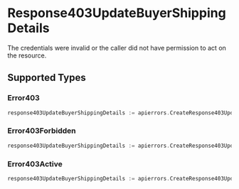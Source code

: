 # Response403UpdateBuyerShippingDetails

The credentials were invalid or the caller did not have permission to act on the resource.


## Supported Types

### Error403

```go
response403UpdateBuyerShippingDetails := apierrors.CreateResponse403UpdateBuyerShippingDetailsError403(components.Error403{/* values here */})
```

### Error403Forbidden

```go
response403UpdateBuyerShippingDetails := apierrors.CreateResponse403UpdateBuyerShippingDetailsError403Forbidden(components.Error403Forbidden{/* values here */})
```

### Error403Active

```go
response403UpdateBuyerShippingDetails := apierrors.CreateResponse403UpdateBuyerShippingDetailsError403Active(components.Error403Active{/* values here */})
```


